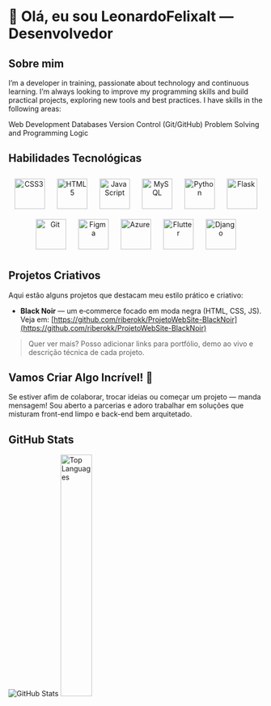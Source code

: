 # 🚀 Olá, eu sou LeonardoFelixalt — Desenvolvedor

## Sobre mim

I’m a developer in training, passionate about technology and continuous learning. I’m always looking to improve my programming skills and build practical projects, exploring new tools and best practices.
I have skills in the following areas:

Web Development
Databases
Version Control (Git/GitHub)
Problem Solving and Programming Logic

## Habilidades Tecnológicas

<div align="center">  
  <a href="https://www.w3schools.com/css/" target="_blank"><img style="margin: 10px" src="https://profilinator.rishav.dev/skills-assets/css3-original-wordmark.svg" alt="CSS3" height="60" /></a>  
  <a href="https://en.wikipedia.org/wiki/HTML5" target="_blank"><img style="margin: 10px" src="https://profilinator.rishav.dev/skills-assets/html5-original-wordmark.svg" alt="HTML5" height="60" /></a>  
  <a href="https://www.javascript.com/" target="_blank"><img style="margin: 10px" src="https://profilinator.rishav.dev/skills-assets/javascript-original.svg" alt="JavaScript" height="60" /></a>  
  <a href="https://www.mysql.com/" target="_blank"><img style="margin: 10px" src="https://profilinator.rishav.dev/skills-assets/mysql-original-wordmark.svg" alt="MySQL" height="60" /></a>  
  <a href="https://www.python.org/" target="_blank"><img style="margin: 10px" src="https://profilinator.rishav.dev/skills-assets/python-original.svg" alt="Python" height="60" /></a>    
  <a href="https://flask.palletsprojects.com/" target="_blank"><img style="margin: 10px" src="https://profilinator.rishav.dev/skills-assets/flask.png" alt="Flask" height="60" /></a>    
  <a href="https://github.com/" target="_blank"><img style="margin: 10px" src="https://profilinator.rishav.dev/skills-assets/git-scm-icon.svg" alt="Git" height="60" /></a>    
  <a href="https://www.figma.com/" target="_blank"><img style="margin: 10px" src="https://profilinator.rishav.dev/skills-assets/figma-icon.svg" alt="Figma" height="60" /></a>  
  <a href="https://azure.microsoft.com/en-in/" target="_blank"><img style="margin: 10px" src="https://profilinator.rishav.dev/skills-assets/microsoft_azure-icon.svg" alt="Azure" height="60" /></a>  
  <a href="https://flutter.dev/" target="_blank"><img style="margin: 10px" src="https://profilinator.rishav.dev/skills-assets/flutterio-icon.svg" alt="Flutter" height="60" /></a>  
  <a href="https://www.djangoproject.com/" target="_blank"><img style="margin: 10px" src="https://profilinator.rishav.dev/skills-assets/django-original.svg" alt="Django" height="60" /></a>  
</div>

## Projetos Criativos

Aqui estão alguns projetos que destacam meu estilo prático e criativo:

* **Black Noir** — um e‑commerce focado em moda negra (HTML, CSS, JS). Veja em: [https://github.com/riberokk/ProjetoWebSite-BlackNoir](https://github.com/riberokk/ProjetoWebSite-BlackNoir)

> Quer ver mais? Posso adicionar links para portfólio, demo ao vivo e descrição técnica de cada projeto.

## Vamos Criar Algo Incrível! 💫

Se estiver afim de colaborar, trocar ideias ou começar um projeto — manda mensagem! Sou aberto a parcerias e adoro trabalhar em soluções que misturam front-end limpo e back-end bem arquitetado.

## GitHub Stats

<div>
  <img src="https://github-readme-stats.vercel.app/api?username=LeonardoFelixalt&show_icons=true&count_private=true&hide_border=true" alt="GitHub Stats" />
  <img src="https://github-readme-stats.vercel.app/api/top-langs/?username=LeonardoFelixalt&hide_border=true&layout=compact" alt="Top Languages" width="35%" />
</div>
